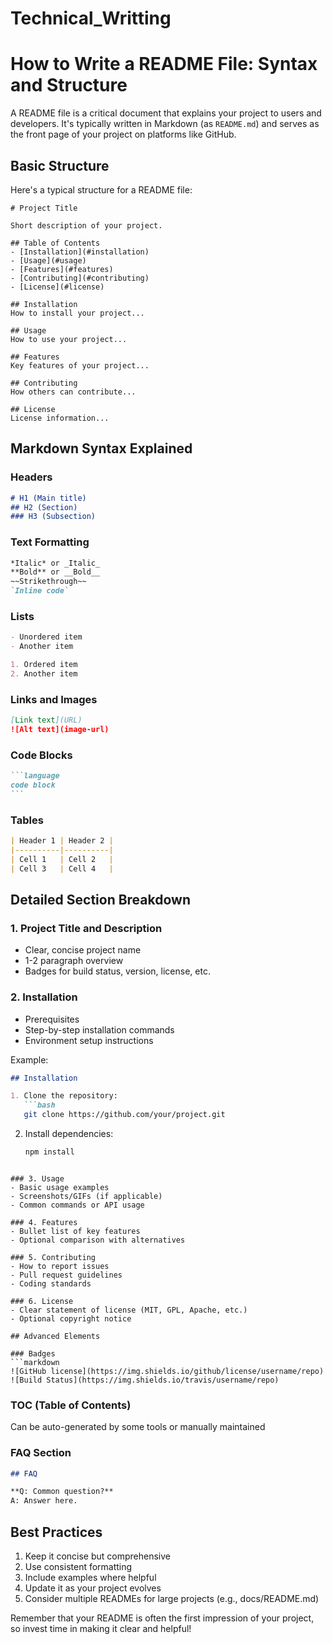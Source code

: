 # Technical_Writting
# How to Write a README File: Syntax and Structure

A README file is a critical document that explains your project to users and developers. It's typically written in Markdown (as `README.md`) and serves as the front page of your project on platforms like GitHub.

## Basic Structure

Here's a typical structure for a README file:

```
# Project Title

Short description of your project.

## Table of Contents
- [Installation](#installation)
- [Usage](#usage)
- [Features](#features)
- [Contributing](#contributing)
- [License](#license)

## Installation
How to install your project...

## Usage
How to use your project...

## Features
Key features of your project...

## Contributing
How others can contribute...

## License
License information...
```

## Markdown Syntax Explained

### Headers
```markdown
# H1 (Main title)
## H2 (Section)
### H3 (Subsection)
```

### Text Formatting
```markdown
*Italic* or _Italic_
**Bold** or __Bold__
~~Strikethrough~~
`Inline code`
```

### Lists
```markdown
- Unordered item
- Another item

1. Ordered item
2. Another item
```

### Links and Images
```markdown
[Link text](URL)
![Alt text](image-url)
```

### Code Blocks
````markdown
```language
code block
```
````

### Tables
```markdown
| Header 1 | Header 2 |
|----------|----------|
| Cell 1   | Cell 2   |
| Cell 3   | Cell 4   |
```

## Detailed Section Breakdown

### 1. Project Title and Description
- Clear, concise project name
- 1-2 paragraph overview
- Badges for build status, version, license, etc.

### 2. Installation
- Prerequisites
- Step-by-step installation commands
- Environment setup instructions

Example:
```markdown
## Installation

1. Clone the repository:
   ```bash
   git clone https://github.com/your/project.git
   ```
2. Install dependencies:
   ```bash
   npm install
   ```
```

### 3. Usage
- Basic usage examples
- Screenshots/GIFs (if applicable)
- Common commands or API usage

### 4. Features
- Bullet list of key features
- Optional comparison with alternatives

### 5. Contributing
- How to report issues
- Pull request guidelines
- Coding standards

### 6. License
- Clear statement of license (MIT, GPL, Apache, etc.)
- Optional copyright notice

## Advanced Elements

### Badges
```markdown
![GitHub license](https://img.shields.io/github/license/username/repo)
![Build Status](https://img.shields.io/travis/username/repo)
```

### TOC (Table of Contents)
Can be auto-generated by some tools or manually maintained

### FAQ Section
```markdown
## FAQ

**Q: Common question?**  
A: Answer here.
```

## Best Practices

1. Keep it concise but comprehensive
2. Use consistent formatting
3. Include examples where helpful
4. Update it as your project evolves
5. Consider multiple READMEs for large projects (e.g., docs/README.md)

Remember that your README is often the first impression of your project, so invest time in making it clear and helpful!
